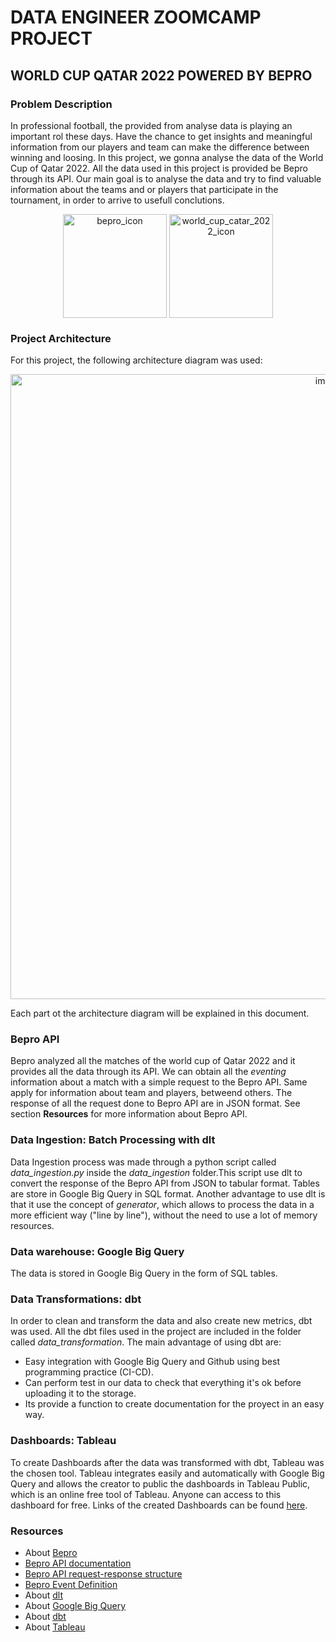# DATA ENGINEER ZOOMCAMP PROJECT

## WORLD CUP QATAR 2022 POWERED BY BEPRO

### Problem Description

In professional football, the provided from analyse data is playing an important rol these days. Have the chance to get insights and meaningful information from our players and team can make the difference between winning and loosing.
In this project, we gonna analyse the data of the World Cup of Qatar 2022. All the data used in this project is provided be Bepro through its API.
Our main goal is to analyse the data and try to find valuable information about the teams and or players that participate in the tournament, in order to arrive to usefull conclutions.

<p align="center">
  <img align="center" width="166"  alt="bepro_icon" src="https://github.com/mroubaud/de_zoomcamp_project/assets/91369962/8d0fd9dc-aad1-4112-a4f5-328648503df3">
  <img align="center" width="166"  alt="world_cup_catar_2022_icon" src="https://github.com/mroubaud/de_zoomcamp_project/assets/91369962/1e8cbacb-a8c6-4e37-a9c0-0c11d26046f2">
</p>

### Project Architecture

For this project, the following architecture diagram was used:

<p align="center">
  <img width="1000" alt="image" src="https://github.com/mroubaud/de_zoomcamp_project/assets/91369962/e7ab4abd-e253-4534-9170-3d07232046a5">
</p>

Each part ot the architecture diagram will be explained in this document.

### Bepro API

Bepro analyzed all the matches of the world cup of Qatar 2022 and it provides all the data through its API. We can obtain all the _eventing_ information about a match with a simple request to the Bepro API. Same apply for information about team and players, betweend others. The response of all the request done to Bepro API are in JSON format. See section **Resources** for more information about Bepro API.

### Data Ingestion: Batch Processing with dlt

Data Ingestion process was made through a python script called _data_ingestion.py_ inside the _data_ingestion_ folder.This script use dlt to convert the response of the Bepro API from JSON to tabular format. Tables are store in Google Big Query in SQL format. Another advantage to use dlt is that it use the concept of _generator_, which allows to process the data in a more efficient way ("line by line"), without the need to use a lot of memory resources.

### Data warehouse: Google Big Query

The data is stored in Google Big Query in the form of SQL tables.

### Data Transformations: dbt

In order to clean and transform the data and also create new metrics, dbt was used. All the dbt files used in the project are included in the folder called _data_transformation_. The main advantage of using dbt are:

- Easy integration with Google Big Query and Github using best programming practice (CI-CD).
- Can perform test in our data to check that everything it's ok before uploading it to the storage.
- Its provide a function to create documentation for the proyect in an easy way.

### Dashboards: Tableau

To create Dashboards after the data was transformed with dbt, Tableau was the chosen tool. Tableau integrates easily and automatically with Google Big Query and allows the creator to public the dashboards in Tableau Public, which is an online free tool of Tableau. Anyone can access to this dashboard for free. Links of the created Dashboards can be found [here]().

### Resources

- About [Bepro](https://space.bepro11.com/)
- [Bepro API documentation](https://bepro.notion.site/Bepro-Data-API-Guidebook-32f413691e8546f587a98c59d8b426e3])
- [Bepro API request-response structure](https://staging.data-api.bepro11.com/schema/redoc/)
- [Bepro Event Definition](https://www.notion.so/bepro/Bepro-Event-Definitions-Archived-4eea4fc9538e485ca02842e88f81072c)
- About [dlt](https://dlthub.com/docs/intro)
- About [Google Big Query](https://cloud.google.com/bigquery/docs)
- About [dbt](https://docs.getdbt.com/docs/introduction)
- About [Tableau](https://www.tableau.com/)
